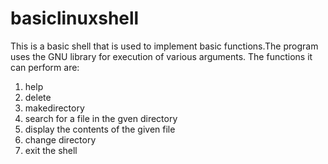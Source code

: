 # basiclinuxshell


This is a basic shell that is used to implement basic functions.The program uses the GNU library for execution of various arguments.
The functions it can perform are:
1. help
2. delete
3. makedirectory
4. search for a file in the gven directory
5. display the contents of the given file
6. change directory
7. exit the shell
